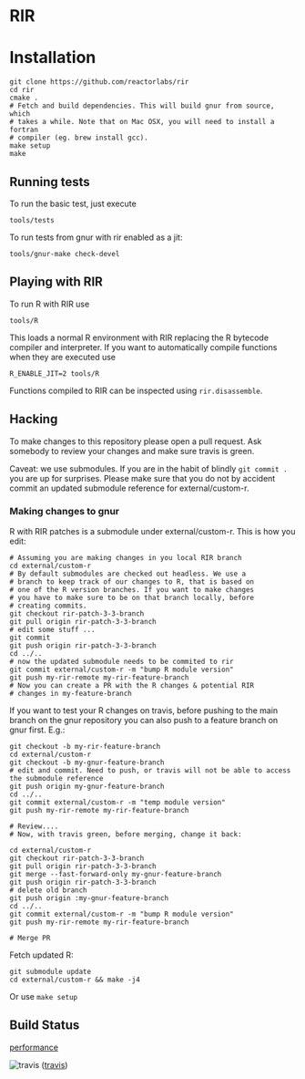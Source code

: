 # RIR

# Installation

    git clone https://github.com/reactorlabs/rir
    cd rir
    cmake .
    # Fetch and build dependencies. This will build gnur from source, which
    # takes a while. Note that on Mac OSX, you will need to install a fortran
    # compiler (eg. brew install gcc). 
    make setup
    make

## Running tests

To run the basic test, just execute

    tools/tests

To run tests from gnur with rir enabled as a jit:

    tools/gnur-make check-devel

## Playing with RIR

To run R with RIR use

    tools/R

This loads a normal R environment with RIR replacing the R bytecode compiler
and interpreter. If you want to automatically compile functions when they
are executed use

    R_ENABLE_JIT=2 tools/R

Functions compiled to RIR can be inspected using `rir.disassemble`.

## Hacking

To make changes to this repository please open a pull request. Ask somebody to
review your changes and make sure travis is green.

Caveat: we use submodules. If you are in the habit of blindly `git commit .` you are up for surprises. Please make sure that you do not by accident commit an updated submodule reference for external/custom-r.

### Making changes to gnur

R with RIR patches is a submodule under external/custom-r. This is how you edit:

    # Assuming you are making changes in you local RIR branch
    cd external/custom-r
    # By default submodules are checked out headless. We use a
    # branch to keep track of our changes to R, that is based on
    # one of the R version branches. If you want to make changes
    # you have to make sure to be on that branch locally, before
    # creating commits.
    git checkout rir-patch-3-3-branch
    git pull origin rir-patch-3-3-branch
    # edit some stuff ... 
    git commit
    git push origin rir-patch-3-3-branch
    cd ../..
    # now the updated submodule needs to be commited to rir 
    git commit external/custom-r -m "bump R module version"
    git push my-rir-remote my-rir-feature-branch
    # Now you can create a PR with the R changes & potential RIR 
    # changes in my-feature-branch

If you want to test your R changes on travis, before pushing to the main branch on the gnur repository you can also push to a feature branch on gnur first. E.g.:

    git checkout -b my-rir-feature-branch
    cd external/custom-r
    git checkout -b my-gnur-feature-branch
    # edit and commit. Need to push, or travis will not be able to access the submodule reference
    git push origin my-gnur-feature-branch
    cd ../..
    git commit external/custom-r -m "temp module version"
    git push my-rir-remote my-rir-feature-branch

    # Review....
    # Now, with travis green, before merging, change it back:

    cd external/custom-r
    git checkout rir-patch-3-3-branch
    git pull origin rir-patch-3-3-branch
    git merge --fast-forward-only my-gnur-feature-branch
    git push origin rir-patch-3-3-branch
    # delete old branch
    git push origin :my-gnur-feature-branch
    cd ../..
    git commit external/custom-r -m "bump R module version"
    git push my-rir-remote my-rir-feature-branch

    # Merge PR

Fetch updated R:

    git submodule update
    cd external/custom-r && make -j4 

Or use `make setup`

## Build Status

[performance](http://ginger.ele.fit.cvut.cz/~oli/r-we-fast/)

![travis](https://api.travis-ci.org/reactorlabs/rir.svg?branch=master) ([travis](https://travis-ci.org/reactorlabs/rir))
